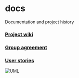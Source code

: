 # docs
Documentation and project history

### [Project wiki](https://github.com/slack-lackey/docs/wiki)
### [Group agreement]()
### [User stories]()

![UML](https://i.imgur.com/a93LCC1.jpg)
